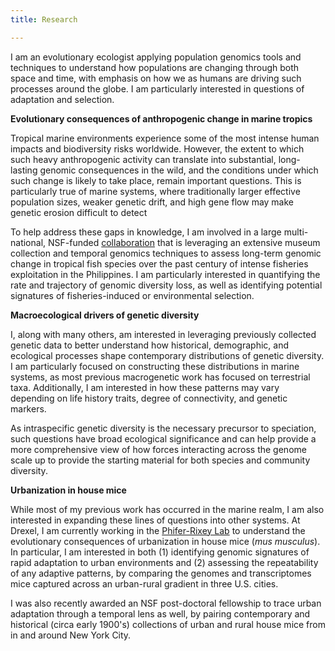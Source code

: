 ```yaml
---
title: Research

---
```


I am an evolutionary ecologist applying population genomics tools and techniques to understand how populations are changing through both space and time, with emphasis on how we as humans are driving such processes around the globe. I am particularly interested in questions of adaptation and selection.

**Evolutionary consequences of anthropogenic change in marine tropics**

Tropical marine environments experience some of the most intense human impacts and biodiversity risks worldwide. However, the extent to which such heavy anthropogenic activity can translate into substantial, long-lasting genomic consequences in the wild, and the conditions under which such change is likely to take place, remain important questions. This is particularly true of marine systems, where traditionally larger effective population sizes, weaker genetic drift, and high gene flow may make genetic erosion difficult to detect

To help address these gaps in knowledge, I am involved in a large multi-national, NSF-funded [collaboration](https://sites.wp.odu.edu/PIRE/) that is leveraging an extensive museum collection and temporal genomics techniques to assess long-term genomic change in tropical fish species over the past century of intense fisheries exploitation in the Philippines. I am particularly interested in quantifying the rate and trajectory of genomic diversity loss, as well as identifying potential signatures of fisheries-induced or environmental selection.

**Macroecological drivers of genetic diversity**

I, along with many others, am interested in leveraging previously collected genetic data to better understand how historical, demographic, and ecological processes shape contemporary distributions of genetic diversity. I am particularly focused on constructing these distributions in marine systems, as most previous macrogenetic work has focused on terrestrial taxa. Additionally, I am interested in how these patterns may vary depending on life history traits, degree of connectivity, and genetic markers. 

As intraspecific genetic diversity is the necessary precursor to speciation, such questions have broad ecological significance and can help provide a more comprehensive view of how forces interacting across the genome scale up to provide the starting material for both species and community diversity.

**Urbanization in house mice**

While most of my previous work has occurred in the marine realm, I am also interested in expanding these lines of questions into other systems. At Drexel, I am currently working in the [Phifer-Rixey Lab](http://phiferrixeylab.com/) to understand the evolutionary consequences of urbanization in house mice (*mus musculus*). In particular, I am interested in both (1) identifying genomic signatures of rapid adaptation to urban environments and (2) assessing the repeatability of any adaptive patterns, by comparing the genomes and transcriptomes mice captured across an urban-rural gradient in three U.S. cities.

I was also recently awarded an NSF post-doctoral fellowship to trace urban adaptation through a temporal lens as well, by pairing contemporary and historical (circa early 1900's) collections of urban and rural house mice from in and around New York City.

